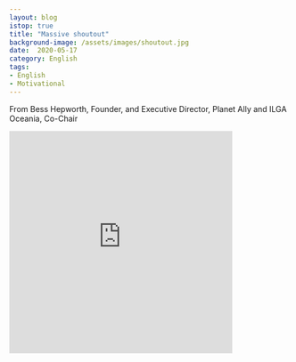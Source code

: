 ```yaml
---
layout: blog
istop: true
title: "Massive shoutout"
background-image: /assets/images/shoutout.jpg
date:  2020-05-17
category: English
tags: 
- English
- Motivational 
---
```


From Bess Hepworth, Founder, and Executive Director, Planet Ally and ILGA Oceania, Co-Chair

<iframe title="massive shoutout " height="400" width="400" style="border: none;" scrolling="no" data-name="pb-iframe-player" src="https://www.podbean.com/media/player/twtkw-dcb55d?from=yiiadmin&download=1&version=1&vjs=1&skin=1&auto=0&share=1&fonts=Helvetica&download=1&rtl=0&pbad=1"></iframe>